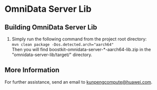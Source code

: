 # OmniData Server Lib

## Building OmniData Server Lib

1. Simply run the following command from the project root directory:<br>
`mvn clean package -Dos.detected.arch="aarch64"`<br>
Then you will find boostkit-omnidata-server-*-aarch64-lib.zip in the "omnidata-server-lib/target/" directory.

## More Information

For further assistance, send an email to kunpengcompute@huawei.com.
